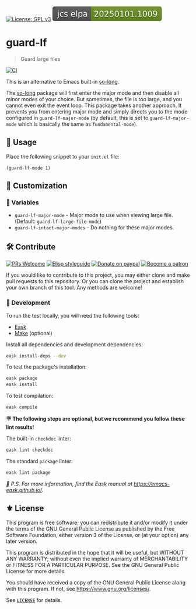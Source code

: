 [![License: GPL v3](https://img.shields.io/badge/License-GPL%20v3-blue.svg)](https://www.gnu.org/licenses/gpl-3.0)
[![JCS-ELPA](https://raw.githubusercontent.com/jcs-emacs/badges/master/elpa/v/guard-lf.svg)](https://jcs-emacs.github.io/jcs-elpa/#/guard-lf)

# guard-lf
> Guard large files

[![CI](https://github.com/jcs-elpa/guard-lf/actions/workflows/test.yml/badge.svg)](https://github.com/jcs-elpa/guard-lf/actions/workflows/test.yml)

This is an alternative to Emacs built-in [so-long][].

The [so-long][] package will first enter the major mode and then disable all
minor modes of your choice. But sometimes, the file is too large, and you cannot
even exit the event loop. This package takes another approach. It prevents you
from entering major mode and simply directs you to the mode configured in
`guard-lf-major-mode` (by default, this is set to `guard-lf-major-mode` which is
basically the same as `fundamental-mode`).

## 🔨 Usage

Place the following snippet to your `init.el` file:

```elisp
(guard-lf-mode 1)
```

## 🔧 Customization

### 🧪 Variables

- `guard-lf-major-mode` - Major mode to use when viewing large file. (Default: `guard-lf-large-file-mode`)
- `guard-lf-intact-major-modes` - Do nothing for these major modes.

## 🛠️ Contribute

[![PRs Welcome](https://img.shields.io/badge/PRs-welcome-brightgreen.svg)](http://makeapullrequest.com)
[![Elisp styleguide](https://img.shields.io/badge/elisp-style%20guide-purple)](https://github.com/bbatsov/emacs-lisp-style-guide)
[![Donate on paypal](https://img.shields.io/badge/paypal-donate-1?logo=paypal&color=blue)](https://www.paypal.me/jcs090218)
[![Become a patron](https://img.shields.io/badge/patreon-become%20a%20patron-orange.svg?logo=patreon)](https://www.patreon.com/jcs090218)

If you would like to contribute to this project, you may either
clone and make pull requests to this repository. Or you can
clone the project and establish your own branch of this tool.
Any methods are welcome!

### 🔬 Development

To run the test locally, you will need the following tools:

- [Eask](https://emacs-eask.github.io/)
- [Make](https://www.gnu.org/software/make/) (optional)

Install all dependencies and development dependencies:

```sh
eask install-deps --dev
```

To test the package's installation:

```sh
eask package
eask install
```

To test compilation:

```sh
eask compile
```

**🪧 The following steps are optional, but we recommend you follow these lint results!**

The built-in `checkdoc` linter:

```sh
eask lint checkdoc
```

The standard `package` linter:

```sh
eask lint package
```

*📝 P.S. For more information, find the Eask manual at https://emacs-eask.github.io/.*

## ⚜️ License

This program is free software; you can redistribute it and/or modify
it under the terms of the GNU General Public License as published by
the Free Software Foundation, either version 3 of the License, or
(at your option) any later version.

This program is distributed in the hope that it will be useful,
but WITHOUT ANY WARRANTY; without even the implied warranty of
MERCHANTABILITY or FITNESS FOR A PARTICULAR PURPOSE.  See the
GNU General Public License for more details.

You should have received a copy of the GNU General Public License
along with this program.  If not, see <https://www.gnu.org/licenses/>.

See [`LICENSE`](./LICENSE) for details.


<!-- Links -->

[so-long]: https://www.emacswiki.org/emacs/SoLong
